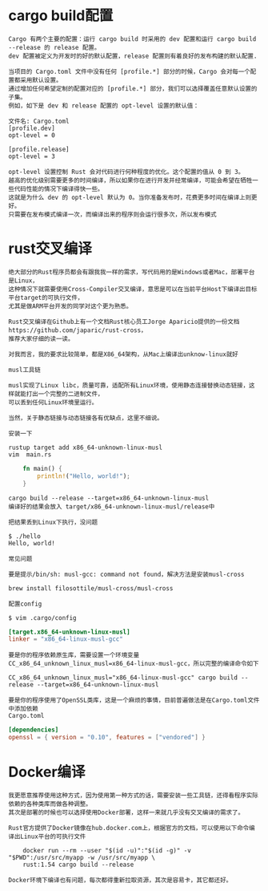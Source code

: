  # cargo build配置
 
    Cargo 有两个主要的配置：运行 cargo build 时采用的 dev 配置和运行 cargo build --release 的 release 配置。
    dev 配置被定义为开发时的好的默认配置，release 配置则有着良好的发布构建的默认配置.

    当项目的 Cargo.toml 文件中没有任何 [profile.*] 部分的时候，Cargo 会对每一个配置都采用默认设置。
    通过增加任何希望定制的配置对应的 [profile.*] 部分，我们可以选择覆盖任意默认设置的子集。
    例如，如下是 dev 和 release 配置的 opt-level 设置的默认值：

    文件名: Cargo.toml
    [profile.dev]
    opt-level = 0

    [profile.release]
    opt-level = 3

    opt-level 设置控制 Rust 会对代码进行何种程度的优化。这个配置的值从 0 到 3。
    越高的优化级别需要更多的时间编译，所以如果你在进行开发并经常编译，可能会希望在牺牲一些代码性能的情况下编译得快一些。
    这就是为什么 dev 的 opt-level 默认为 0。当你准备发布时，花费更多时间在编译上则更好。
    只需要在发布模式编译一次，而编译出来的程序则会运行很多次，所以发布模式

# rust交叉编译

    绝大部分的Rust程序员都会有跟我我一样的需求，写代码用的是Windows或者Mac，部署平台是Linux，
    这种情况下就需要使用Cross-Compiler交叉编译，意思是可以在当前平台Host下编译出目标平台target的可执行文件，
    尤其是做ARM平台开发的同学对这个更为熟悉。
    
    Rust交叉编译在Github上有一个文档Rust核心员工Jorge Aparicio提供的一份文档https://github.com/japaric/rust-cross，
    推荐大家仔细的读一读。
    
    对我而言，我的要求比较简单，都是X86_64架构，从Mac上编译出unknow-linux就好

    musl工具链

    musl实现了Linux libc，质量可靠，适配所有Linux环境，使用静态连接替换动态链接，这样就能打出一个完整的二进制文件，
    可以丢到任何Linux环境里运行。
    
    当然，关于静态链接与动态链接各有优缺点，这里不细说。

    安装一下
    
    rustup target add x86_64-unknown-linux-musl
    vim  main.rs
``` rust
    fn main() {
        println!("Hello, world!");
    }
```

    cargo build --release --target=x86_64-unknown-linux-musl
    编译好的结果会放入 target/x86_64-unknown-linux-musl/release中

    把结果丢到Linux下执行，没问题
    
    $ ./hello
    Hello, world!

    常见问题

    要是提示/bin/sh: musl-gcc: command not found，解决方法是安装musl-cross
    
    brew install filosottile/musl-cross/musl-cross

    配置config
    
    $ vim .cargo/config
``` toml
[target.x86_64-unknown-linux-musl]
linker = "x86_64-linux-musl-gcc"
```

    要是你的程序依赖原生库，需要设置一个环境变量CC_x86_64_unknown_linux_musl=x86_64-linux-musl-gcc，所以完整的编译命令如下

    CC_x86_64_unknown_linux_musl="x86_64-linux-musl-gcc" cargo build --release --target=x86_64-unknown-linux-musl

    要是你的程序使用了OpenSSL类库，这是一个麻烦的事情，目前普遍做法是在Cargo.toml文件中添加依赖
    Cargo.toml
``` toml
[dependencies]
openssl = { version = "0.10", features = ["vendored"] }
```

# Docker编译

    我更愿意推荐使用这种方式，因为使用第一种方式的话，需要安装一些工具链，还得看程序实际依赖的各种类库而做各种调整。
    其次是部署的时候也可以选择使用Docker部署，这样一来就几乎没有交叉编译的需求了。
    
    Rust官方提供了Docker镜像在hub.docker.com上，根据官方的文档，可以使用以下命令编译出Linux平台的可执行文件
``` shell
    docker run --rm --user "$(id -u)":"$(id -g)" -v "$PWD":/usr/src/myapp -w /usr/src/myapp \
    rust:1.54 cargo build --release
```

    Docker环境下编译也有问题，每次都得重新拉取资源，其次是容易卡，其它都还好。
